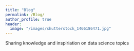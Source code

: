 ```yaml
---
title: "Blog"
permalink: /Blog/
author_profile: true
header:
  image: "/images/shutterstock_1466186471.jpg"
---
```



Sharing knowledge and inspiriation on data science topics
